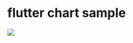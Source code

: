 # flutter chart sample


<img src="[(https://github.com/EcenurOzal/flutter-chart-sample/blob/main/screenshot.png)]">

